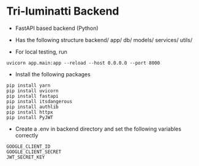 # Tri-luminatti Backend

- FastAPI based backend (Python) 
- Has the following structure
backend/
	app/
	db/
	models/
	services/
	utils/

- For local testing, run
```
uvicorn app.main:app --reload --host 0.0.0.0 --port 8000
```

- Install the following packages
```
pip install yarn
pip install uvicorn
pip install fastapi
pip install itsdangerous
pip install authlib
pip install httpx
pip install PyJWT
```

- Create a .env in backend directory and set the following variables correctly
```
GOOGLE_CLIENT_ID
GOOGLE_CLIENT_SECRET
JWT_SECRET_KEY
```